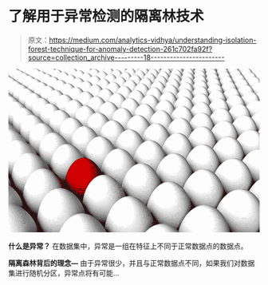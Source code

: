 # 了解用于异常检测的隔离林技术

> 原文：<https://medium.com/analytics-vidhya/understanding-isolation-forest-technique-for-anomaly-detection-261c702fa92f?source=collection_archive---------18----------------------->

![](img/e79ce6b838af1c82cbc0f57a621e5611.png)

**什么是异常？**
在数据集中，异常是一组在特征上不同于正常数据点的数据点。

**隔离森林背后的理念—** 由于异常很少，并且与正常数据点不同，如果我们对数据集进行随机分区，异常点将有可能…